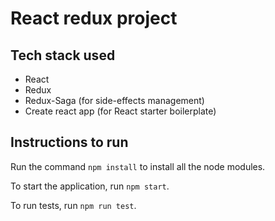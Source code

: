 # React redux project

## Tech stack used

- React
- Redux
- Redux-Saga (for side-effects management)
- Create react app (for React starter boilerplate)

## Instructions to run

Run the command `npm install` to install all the node modules.

To start the application, run `npm start`.

To run tests, run `npm run test`.
